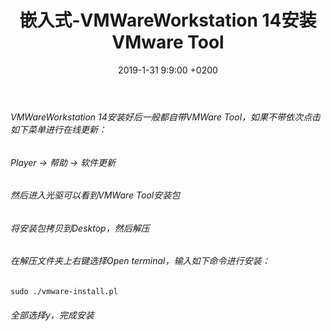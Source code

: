 ﻿---
layout: post
title:  "嵌入式-VMWareWorkstation 14安装VMware Tool"
date:   2019-1-31 9:9:00 +0200
categories: 嵌入式
---

###### VMWareWorkstation 14安装好后一般都自带VMWare Tool，如果不带依次点击如下菜单进行在线更新：  
###### Player -> 帮助 -> 软件更新  
###### 然后进入光驱可以看到VMWare Tool安装包  
###### 将安装包拷贝到Desktop，然后解压
###### 在解压文件夹上右键选择Open terminal，输入如下命令进行安装：  
```
sudo ./vmware-install.pl
```
###### 全部选择y，完成安装  

